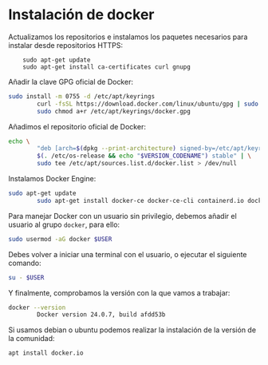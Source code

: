 # Instalación de docker

Actualizamos los repositorios e instalamos los paquetes necesarios para instalar desde repositorios HTTPS:

        sudo apt-get update
        sudo apt-get install ca-certificates curl gnupg

Añadir la clave GPG oficial de Docker:

```bash
sudo install -m 0755 -d /etc/apt/keyrings
        curl -fsSL https://download.docker.com/linux/ubuntu/gpg | sudo gpg --dearmor -o /etc/apt/keyrings/docker.gpg
        sudo chmod a+r /etc/apt/keyrings/docker.gpg
```

Añadimos el repositorio oficial de Docker:

```bash
echo \
        "deb [arch=$(dpkg --print-architecture) signed-by=/etc/apt/keyrings/docker.gpg] https://download.docker.com/linux/ubuntu \
        $(. /etc/os-release && echo "$VERSION_CODENAME") stable" | \
        sudo tee /etc/apt/sources.list.d/docker.list > /dev/null
```

Instalamos Docker Engine:

```bash
sudo apt-get update
        sudo apt-get install docker-ce docker-ce-cli containerd.io docker-buildx-plugin docker-compose-plugin
```

Para manejar Docker con un usuario sin privilegio, debemos añadir el usuario al grupo `docker`, para ello:

```bash
sudo usermod -aG docker $USER
```

Debes volver a iniciar una terminal con el usuario, o ejecutar el siguiente comando:

```bash
su - $USER
```

Y finalmente, comprobamos la versión con la que vamos a trabajar:

```bash
docker --version
        Docker version 24.0.7, build afdd53b
```
Si usamos debian o ubuntu podemos realizar la instalación de la versión de la comunidad:

```bash
apt install docker.io
```